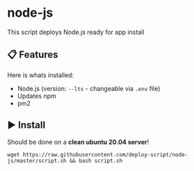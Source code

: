 # node-js

This script deploys Node.js ready for app install

## :clipboard: Features

Here is whats installed:

 - Node.js (version: `--lts` - changeable via `.env` file)
 - Updates npm
 - pm2
 
## :arrow_forward: Install

Should be done on a **clean ubuntu 20.04 server**!

```
wget https://raw.githubusercontent.com/deploy-script/node-js/master/script.sh && bash script.sh
```

